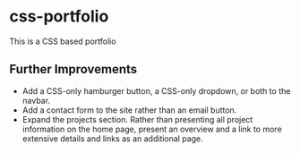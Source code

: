 # css-portfolio

This is a CSS based portfolio

## Further Improvements

- Add a CSS-only hamburger button, a CSS-only dropdown, or both to the navbar.
- Add a contact form to the site rather than an email button.
- Expand the projects section. Rather than presenting all project information on the home page, present an overview and a link to more extensive details and links as an additional page.
